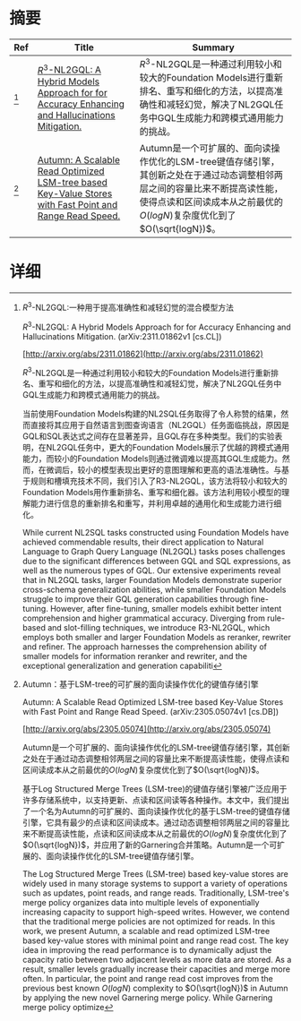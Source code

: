 # 摘要

| Ref | Title | Summary |
| --- | --- | --- |
| [^1] | [$R^3$-NL2GQL: A Hybrid Models Approach for for Accuracy Enhancing and Hallucinations Mitigation.](http://arxiv.org/abs/2311.01862) | $R^3$-NL2GQL是一种通过利用较小和较大的Foundation Models进行重新排名、重写和细化的方法，以提高准确性和减轻幻觉，解决了NL2GQL任务中GQL生成能力和跨模式通用能力的挑战。 |
| [^2] | [Autumn: A Scalable Read Optimized LSM-tree based Key-Value Stores with Fast Point and Range Read Speed.](http://arxiv.org/abs/2305.05074) | Autumn是一个可扩展的、面向读操作优化的LSM-tree键值存储引擎，其创新之处在于通过动态调整相邻两层之间的容量比来不断提高读性能，使得点读和区间读成本从之前最优的$O(logN)$复杂度优化到了$O(\sqrt{logN})$。 |

# 详细

[^1]: $R^3$-NL2GQL:一种用于提高准确性和减轻幻觉的混合模型方法

    $R^3$-NL2GQL: A Hybrid Models Approach for for Accuracy Enhancing and Hallucinations Mitigation. (arXiv:2311.01862v1 [cs.CL])

    [http://arxiv.org/abs/2311.01862](http://arxiv.org/abs/2311.01862)

    $R^3$-NL2GQL是一种通过利用较小和较大的Foundation Models进行重新排名、重写和细化的方法，以提高准确性和减轻幻觉，解决了NL2GQL任务中GQL生成能力和跨模式通用能力的挑战。

    

    当前使用Foundation Models构建的NL2SQL任务取得了令人称赞的结果，然而直接将其应用于自然语言到图查询语言（NL2GQL）任务面临挑战，原因是GQL和SQL表达式之间存在显著差异，且GQL存在多种类型。我们的实验表明，在NL2GQL任务中，更大的Foundation Models展示了优越的跨模式通用能力，而较小的Foundation Models则通过微调难以提高其GQL生成能力。然而，在微调后，较小的模型表现出更好的意图理解和更高的语法准确性。与基于规则和槽填充技术不同，我们引入了R3-NL2GQL，该方法将较小和较大的Foundation Models用作重新排名、重写和细化器。该方法利用较小模型的理解能力进行信息的重新排名和重写，并利用卓越的通用化和生成能力进行细化。

    While current NL2SQL tasks constructed using Foundation Models have achieved commendable results, their direct application to Natural Language to Graph Query Language (NL2GQL) tasks poses challenges due to the significant differences between GQL and SQL expressions, as well as the numerous types of GQL. Our extensive experiments reveal that in NL2GQL tasks, larger Foundation Models demonstrate superior cross-schema generalization abilities, while smaller Foundation Models struggle to improve their GQL generation capabilities through fine-tuning. However, after fine-tuning, smaller models exhibit better intent comprehension and higher grammatical accuracy. Diverging from rule-based and slot-filling techniques, we introduce R3-NL2GQL, which employs both smaller and larger Foundation Models as reranker, rewriter and refiner. The approach harnesses the comprehension ability of smaller models for information reranker and rewriter, and the exceptional generalization and generation capabiliti
    
[^2]: Autumn：基于LSM-tree的可扩展的面向读操作优化的键值存储引擎

    Autumn: A Scalable Read Optimized LSM-tree based Key-Value Stores with Fast Point and Range Read Speed. (arXiv:2305.05074v1 [cs.DB])

    [http://arxiv.org/abs/2305.05074](http://arxiv.org/abs/2305.05074)

    Autumn是一个可扩展的、面向读操作优化的LSM-tree键值存储引擎，其创新之处在于通过动态调整相邻两层之间的容量比来不断提高读性能，使得点读和区间读成本从之前最优的$O(logN)$复杂度优化到了$O(\sqrt{logN})$。

    

    基于Log Structured Merge Trees (LSM-tree)的键值存储引擎被广泛应用于许多存储系统中，以支持更新、点读和区间读等各种操作。本文中，我们提出了一个名为Autumn的可扩展的、面向读操作优化的基于LSM-tree的键值存储引擎，它具有最少的点读和区间读成本。通过动态调整相邻两层之间的容量比来不断提高读性能，点读和区间读成本从之前最优的$O(logN)$复杂度优化到了$O(\sqrt{logN})$，并应用了新的Garnering合并策略。Autumn是一个可扩展的、面向读操作优化的LSM-tree键值存储引擎。

    The Log Structured Merge Trees (LSM-tree) based key-value stores are widely used in many storage systems to support a variety of operations such as updates, point reads, and range reads. Traditionally, LSM-tree's merge policy organizes data into multiple levels of exponentially increasing capacity to support high-speed writes. However, we contend that the traditional merge policies are not optimized for reads. In this work, we present Autumn, a scalable and read optimized LSM-tree based key-value stores with minimal point and range read cost. The key idea in improving the read performance is to dynamically adjust the capacity ratio between two adjacent levels as more data are stored. As a result, smaller levels gradually increase their capacities and merge more often. In particular, the point and range read cost improves from the previous best known $O(logN)$ complexity to $O(\sqrt{logN})$ in Autumn by applying the new novel Garnering merge policy. While Garnering merge policy optimize
    

